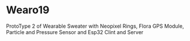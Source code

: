 # Wearo19
ProtoType 2 of Wearable Sweater with Neopixel Rings, Flora GPS Module, Particle and Pressure Sensor and Esp32 Clint and Server
